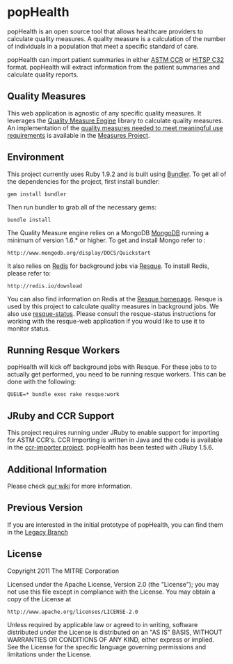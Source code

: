 popHealth
=========

popHealth is an open source tool that allows healthcare providers to calculate quality measures. A quality measure is a calculation of the number of individuals in a population that meet a specific standard of care.

popHealth can import patient summaries in either [ASTM CCR](http://www.astm.org/Standards/E2369.htm) or [HITSP C32](http://www.hitsp.org/ConstructSet_Details.aspx?&PrefixAlpha=4&PrefixNumeric=32) format. popHealth will extract information from the patient summaries and calculate quality reports.

Quality Measures
----------------

This web application is agnostic of any specific quality measures. It leverages the [Quality Measure Engine](https://github.com/pophealth/quality-measure-engine) library to calculate quality measures. An implementation of the [quality measures needed to meet meaningful use requirements](http://www.cms.gov/QualityMeasures/03_ElectronicSpecifications.asp) is available in the [Measures Project](https://github.com/pophealth/measures).

Environment
-----------

This project currently uses Ruby 1.9.2 and is built using [Bundler](http://gembundler.com/). To get all of the dependencies for the project, first install bundler:

    gem install bundler

Then run bundler to grab all of the necessary gems:

    bundle install

The Quality Measure engine relies on a MongoDB [MongoDB](http://www.mongodb.org/) running a minimum of version 1.6.* or higher.  To get and install Mongo refer to :

    http://www.mongodb.org/display/DOCS/Quickstart

It also relies on [Redis](http://redis.io/) for background jobs via [Resque](https://github.com/defunkt/resque). To install Redis, please refer to:

    http://redis.io/download

You can also find information on Redis at the [Resque homepage](https://github.com/defunkt/resque). Resque is used by this project to calculate quality measures in  background jobs. We also use [resque-status](https://github.com/quirkey/resque-status). Please consult the resque-status instructions for working with the resque-web application if you would like to use it to monitor status.

Running Resque Workers
----------------------

popHealth will kick off background jobs with Resque. For these jobs to to actually get performed, you need to be running resque workers. This can be done with the following:

    QUEUE=* bundle exec rake resque:work

JRuby and CCR Support
---------------------

This project requires running under JRuby to enable support for importing for ASTM CCR's. CCR Importing is written in Java and the code is available in the [ccr-importer project](https://github.com/pophealth/ccr-importer). popHealth has been tested with JRuby 1.5.6.

Additional Information
----------------------

Please check [our wiki](https://github.com/pophealth/popHealth/wiki) for more information.

Previous Version
----------------

If you are interested in the initial prototype of popHealth, you can find them in the [Legacy Branch](http://github.com/pophealth/popHealth/tree/legacy)

License
-------

Copyright 2011 The MITRE Corporation

Licensed under the Apache License, Version 2.0 (the "License");
you may not use this file except in compliance with the License.
You may obtain a copy of the License at

    http://www.apache.org/licenses/LICENSE-2.0

Unless required by applicable law or agreed to in writing, software
distributed under the License is distributed on an "AS IS" BASIS,
WITHOUT WARRANTIES OR CONDITIONS OF ANY KIND, either express or implied.
See the License for the specific language governing permissions and
limitations under the License.
